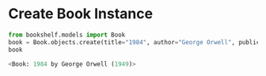 # Create Book Instance

```python
from bookshelf.models import Book
book = Book.objects.create(title="1984", author="George Orwell", publication_year=1949)
book

<Book: 1984 by George Orwell (1949)>